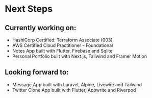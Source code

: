 # Next Steps

## Currently working on:
- HashiCorp Certified: Terraform Associate (003)
- AWS Certified Cloud Practitioner - Foundational
- Notes App built with Flutter, Firebase and Sqlite
- Personal Portfolio built with Next.js, Tailwind and Framer Motion

## Looking forward to:
- Message App built with Laravel, Alpine, Livewire and Tailwind
- Twitter Clone App built with Flutter, Appwrite and Riverpod
